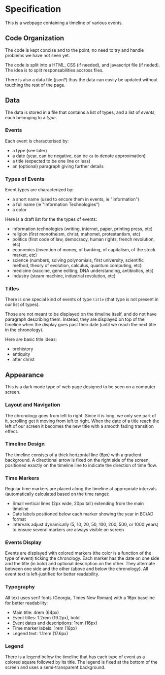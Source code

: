 # Specification

This is a webpage containing a timeline of various events.

## Code Organization

The code is kept concise and to the point, no need to try and handle problems we have not seen yet.

The code is split into a HTML, CSS (if needed), and javascript file (if neded).
The idea is to split responsabilities accross files.

There is also a data file (json?) thus the data can easily be updated without touching the rest of the page.

## Data

The data is stored in a file that contains a list of types, and a list of *events*, each belonging to a *type*.

### Events

Each event is characterised by:
* a type (see later)
* a date (year, can be negative, can be `ca` to denote approximation)
* a title (expected to be one line or less)
* an (optional) paragraph giving further details

### Types of Events

Event types are characterized by:
* a short name (used to encore them in events, ie "information")
* a full name (ie "Information Technologies")
* a color

Here is a draft list for the the types of events:
* information technologies (writing, internet, paper, printing press, etc)
* religion (first monotheism, christ, mahomet, protestantism, etc)
* politics (first code of law, democracy, human rights, french revolution, etc)
* economics (invention of money, of banking, of capitalism, of the stock market, etc)
* science (numbers, solving polynomials, first university, scientific method, theory of evolution, calculus, quantum computing, etc)
* medicine (vaccine, gene editing, DNA understanding, antibiotics, etc)
* industry (steam machine, industrial revolution, etc)

### Titles

There is one special kind of events of type `title` (that type is not present in our list of types).

Those are not meant to be displayed on the timeline itself, and do not have paragraph describing them.
Instead, they are displayed on top of the timeline when the display goes past their date (until we reach the next title in the chronology).

Here are basic title ideas:
* prehistory
* antiquity
* after christ

## Appearance

This is a dark mode type of web page designed to be seen on a computer screen.

### Layout and Navigation

The chronology goes from left to right.
Since it is long, we only see part of it, scrolling get it moving from left to right.
When the date of a title reach the left of our screen it becomes the new title with a smooth fading transition effect.

### Timeline Design

The timeline consists of a thick horizontal line (8px) with a gradient background.
A directional arrow is fixed on the right side of the screen, positioned exactly on the timeline line to indicate the direction of time flow.

### Time Markers

Regular time markers are placed along the timeline at appropriate intervals (automatically calculated based on the time range):
- Small vertical lines (2px wide, 20px tall) extending from the main timeline
- Date labels positioned below each marker showing the year in BC/AD format
- Intervals adjust dynamically (5, 10, 20, 50, 100, 200, 500, or 1000 years) to ensure several markers are always visible on screen

### Events Display

Events are displayed with colored markers (the color is a function of the type of event) ticking the chronology.
Each marker has the date on one side and the title (in bold) and optional description on the other.
They alternate between one side and the other (above and below the chronology).
All event text is left-justified for better readability.

### Typography

All text uses serif fonts (Georgia, Times New Roman) with a 16px baseline for better readability:
- Main title: 4rem (64px)
- Event titles: 1.2rem (19.2px), bold
- Event dates and descriptions: 1rem (16px)
- Time marker labels: 1rem (16px)
- Legend text: 1.1rem (17.6px)

### Legend

There is a legend below the timeline that has each type of event as a colored square followed by its title.
The legend is fixed at the bottom of the screen and uses a semi-transparent background.